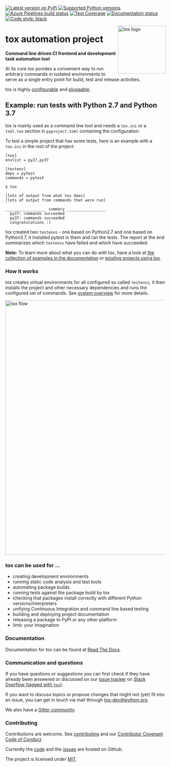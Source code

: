 [![Latest version on
PyPi](https://badge.fury.io/py/tox.svg)](https://badge.fury.io/py/tox)
[![Supported Python
versions](https://img.shields.io/pypi/pyversions/tox.svg)](https://pypi.org/project/tox/)
[![Azure Pipelines build
status](https://dev.azure.com/toxdev/tox/_apis/build/status/tox%20ci?branchName=master)](https://dev.azure.com/toxdev/tox/_build/latest?definitionId=9&branchName=master)
[![Test
Coverage](https://api.codeclimate.com/v1/badges/425c19ab2169a35e1c16/test_coverage)](https://codeclimate.com/github/tox-dev/tox/code?sort=test_coverage)
[![Documentation
status](https://readthedocs.org/projects/tox/badge/?version=latest&style=flat-square)](https://tox.readthedocs.io/en/latest/?badge=latest)
[![Code style:
black](https://img.shields.io/badge/code%20style-black-000000.svg)](https://github.com/ambv/black)

<a href="https://tox.readthedocs.io">
    <img src="https://raw.githubusercontent.com/tox-dev/tox/master/docs/_static/img/tox.png"
         alt="tox logo"
         height="150px"
         align="right">
</a>

# tox automation project

**Command line driven CI frontend and development task automation tool**

At its core tox povides a convenient way to run arbitrary commands in
isolated environments to serve as a single entry point for build, test
and release activities.

tox is highly
[configurable](https://tox.readthedocs.io/en/latest/config.html) and
[pluggable](https://tox.readthedocs.io/en/latest/plugins.html).

## Example: run tests with Python 2.7 and Python 3.7

tox is mainly used as a command line tool and needs a `tox.ini` or a
`tool.tox` section in `pyproject.toml` containing the configuration.

To test a simple project that has some tests, here is an example with
a `tox.ini` in the root of the project:

``` {.sourceCode .ini}
[tox]
envlist = py27,py37

[testenv]
deps = pytest
commands = pytest
```

``` {.sourceCode .console}
$ tox

[lots of output from what tox does]
[lots of output from commands that were run]

__________________ summary _________________
  py27: commands succeeded
  py37: commands succeeded
  congratulations :)
```

tox created two ``testenvs`` - one based on Python2.7 and one based on
Python3.7, it installed pytest in them and ran the tests. The report at
the end summarizes which ``testenvs`` have failed and which have
succeeded.

**Note:** To learn more about what you can do with tox, have a look at
[the collection of examples in the
documentation](https://tox.readthedocs.io/en/latest/examples.html)
or [existing projects using
tox](https://github.com/search?l=INI&q=tox.ini+in%3Apath&type=Code).

### How it works

tox creates virtual environments for all configured so called
``testenvs``, it then installs the project and other necessary
dependencies and runs the configured set of commands. See [system
overview](https://tox.readthedocs.io/en/latest/#system-overview) for
more details.

<a href="https://tox.readthedocs.io/en/latest/#system-overview">
    <img src="https://raw.githubusercontent.com/tox-dev/tox/master/docs/img/tox_flow.png"
         alt="tox flow"
         width="800px"
         align="center">
</a>

### tox can be used for ...

-   creating development environments
-   running static code analysis and test tools
-   automating package builds
-   running tests against the package build by tox
-   checking that packages install correctly with different Python
    versions/interpreters
-   unifying Continuous Integration and command line based testing
-   building and deploying project documentation
-   releasing a package to PyPI or any other platform
-   limit: your imagination

### Documentation

Documentation for tox can be found at [Read The Docs](https://tox.readthedocs.org).

### Communication and questions

If you have questions or suggestions you can first check if they have already
been answered or discussed on our [issue tracker](https://github.com/tox-dev/tox/issues?utf8=%E2%9C%93&q=is%3Aissue+sort%3Aupdated-desc+label%3A%22type%3Aquestion+%3Agrey_question%3A%22+)
on [Stack Overflow (tagged with `tox`)](https://stackoverflow.com/questions/tagged/tox).

If you want to discuss topics or propose changes that might not (yet)
fit into an issue, you can get in touch via mail through
<tox-dev@python.org>.

We also have a [Gitter community](https://gitter.im/tox-dev/).

### Contributing

Contributions are welcome. See
[contributing](https://github.com/tox-dev/tox/blob/master/CONTRIBUTING.rst)
and our [Contributor Covenant Code of
Conduct](https://github.com/tox-dev/tox/blob/master/CODE_OF_CONDUCT.md).

Currently the [code](https://github.com/tox-dev/tox) and the
[issues](https://github.com/tox-dev/tox/issues) are hosted on Github.

The project is licensed under
[MIT](https://github.com/tox-dev/tox/blob/master/LICENSE).
